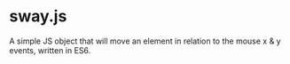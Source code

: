# sway.js
A simple JS object that will move an element in relation to the mouse x &amp; y events, written in ES6.
